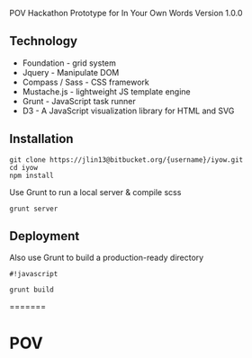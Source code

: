 POV Hackathon Prototype for In Your Own Words
Version 1.0.0

## **Technology** ##
* Foundation - grid system
* Jquery - Manipulate DOM
* Compass / Sass - CSS framework
* Mustache.js - lightweight JS template engine
* Grunt - JavaScript task runner
* D3 - A JavaScript visualization library for HTML and SVG

## **Installation** ##


```
git clone https://jlin13@bitbucket.org/{username}/iyow.git
cd iyow
npm install
```

Use Grunt to run a local server & compile scss


```
grunt server
```






## **Deployment** ##

Also use Grunt to build a production-ready directory


```
#!javascript

grunt build
```
=======
# POV


